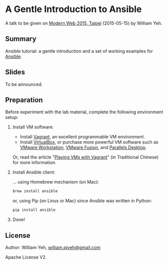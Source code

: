 A Gentle Introduction to Ansible
===

A talk to be given on [Modern Web 2015, Taipei](http://modernweb.tw/) (2015-05-15) by William Yeh.


## Summary

Ansible tutorial: a gentle introduction and a set of working examples for [Ansible](https://github.com/ansible/ansible).


## Slides

To be announced.


## Preparation

Before experiment with the lab material, complete the following environment setup:

1. Install VM software:

   - Install [Vagrant](http://www.vagrantup.com/downloads.html), an excellent programmable VM environment.
   - Install [VirtualBox](https://www.virtualbox.org/wiki/Downloads), or purchase more powerful VM software such as [VMware Workstation](http://www.vmware.com/tw/products/workstation/), [VMware Fusion](http://www.vmware.com/tw/products/fusion), and [Parallels Desktop](http://www.parallels.com/products/desktop/).

   Or, read the article "[Playing VMs with Vagrant](http://www.codedata.com.tw/social-coding/vagrant-tutorial-2-playing-vm-with-vagrant/)" (in Traditional Chinese) for more information.


2. Install Ansible client:

   ... using Homebrew mechanism (on Mac):

     ```bash
     brew install ansible
     ```

   or, using Pip (on Linux or Mac) since Ansible was written in Python:

     ```bash
     pip install ansible
     ```

3. Done!



## License

Author: William Yeh, william.pjyeh@gmail.com

Apache License V2.
